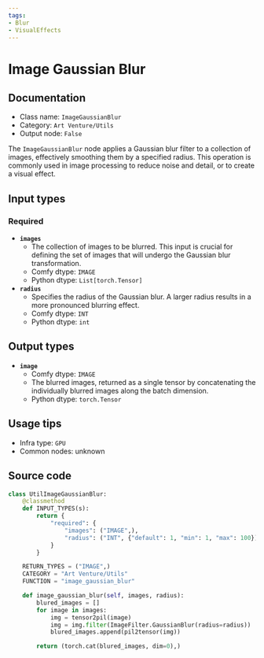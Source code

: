 ```yaml
---
tags:
- Blur
- VisualEffects
---
```


# Image Gaussian Blur
## Documentation
- Class name: `ImageGaussianBlur`
- Category: `Art Venture/Utils`
- Output node: `False`

The `ImageGaussianBlur` node applies a Gaussian blur filter to a collection of images, effectively smoothing them by a specified radius. This operation is commonly used in image processing to reduce noise and detail, or to create a visual effect.
## Input types
### Required
- **`images`**
    - The collection of images to be blurred. This input is crucial for defining the set of images that will undergo the Gaussian blur transformation.
    - Comfy dtype: `IMAGE`
    - Python dtype: `List[torch.Tensor]`
- **`radius`**
    - Specifies the radius of the Gaussian blur. A larger radius results in a more pronounced blurring effect.
    - Comfy dtype: `INT`
    - Python dtype: `int`
## Output types
- **`image`**
    - Comfy dtype: `IMAGE`
    - The blurred images, returned as a single tensor by concatenating the individually blurred images along the batch dimension.
    - Python dtype: `torch.Tensor`
## Usage tips
- Infra type: `GPU`
- Common nodes: unknown


## Source code
```python
class UtilImageGaussianBlur:
    @classmethod
    def INPUT_TYPES(s):
        return {
            "required": {
                "images": ("IMAGE",),
                "radius": ("INT", {"default": 1, "min": 1, "max": 100}),
            }
        }

    RETURN_TYPES = ("IMAGE",)
    CATEGORY = "Art Venture/Utils"
    FUNCTION = "image_gaussian_blur"

    def image_gaussian_blur(self, images, radius):
        blured_images = []
        for image in images:
            img = tensor2pil(image)
            img = img.filter(ImageFilter.GaussianBlur(radius=radius))
            blured_images.append(pil2tensor(img))

        return (torch.cat(blured_images, dim=0),)

```
